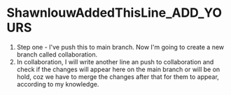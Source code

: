 # ShawnlouwAddedThisLine_ADD_YOURS
1. Step one - I've push this to main branch. Now I'm going to create a new branch called collaboration.
2. In collaboration, I will write another line an push to collaboration and check if the changes will appear here on the main branch or will be on hold, coz we have to merge the changes after that for them to appear, according to my knowledge.